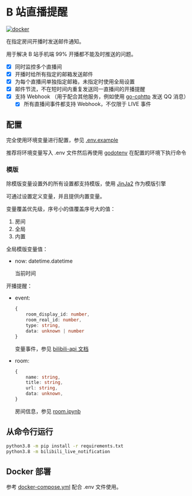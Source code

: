 # B 站直播提醒

[![docker](https://github.com/NateScarlet/bilibili-live-notification/workflows/docker/badge.svg)](https://github.com/NateScarlet/bilibili-live-notification/actions)

在指定房间开播时发送邮件通知。

用于解决 B 站手机端 99% 开播都不能及时推送的问题。

- [x] 同时监控多个直播间
- [x] 开播时给所有指定的邮箱发送邮件
- [x] 为每个直播间单独指定邮箱，未指定时使用全局设置
- [x] 邮件节流，不在短时间内重复发送同一直播间的开播提醒
- [x] 支持 Webhook （用于配合其他服务，例如使用 [go-cqhttp](https://github.com/Mrs4s/go-cqhttp) 发送 QQ 消息）
  - [x] 所有直播间事件都支持 Webhook，不仅限于 LIVE 事件

## 配置

完全使用环境变量进行配置，参见 [.env.example](./.env.example)

推荐将环境变量写入 .env 文件然后再使用 [godotenv](https://github.com/joho/godotenv) 在配置的环境下执行命令

### 模版

除模版变量设置外的所有设置都支持模版，使用 [JinJa2](https://jinja.palletsprojects.com/) 作为模版引擎

可通过设置定义变量，并且提供内置变量。

变量覆盖优先级，序号小的值覆盖序号大的值：

1. 房间
2. 全局
3. 内置

全局模版变量值：

- now: datetime.datetime

  当前时间

开播提醒：

- event:

  ```typescript
  {
      room_display_id: number,
      room_real_id: number,
      type: string,
      data: unknown | number
  }
  ```

  变量事件，参见 [bilibili-api 文档](https://github.com/Passkou/bilibili_api/blob/main/docs/%E6%A8%A1%E5%9D%97/live.md#%E4%BA%8B%E4%BB%B6)

- room:

  ```typescript
  {
      name: string,
      title: string,
      url: string,
      data: unknown,
  }
  ```

  房间信息，参见 [room.ipynb](./room.ipynb)

## 从命令行运行

```bash
python3.8 -m pip install -r requirements.txt
python3.8 -m bilibili_live_notification
```

## Docker 部署

参考 [docker-compose.yml](./deployments/docker-compose.yml) 配合 .env 文件使用。
